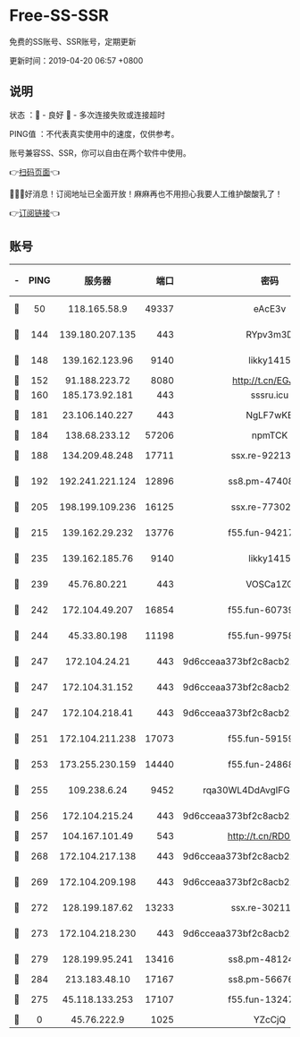 # Free-SS-SSR

免费的SS账号、SSR账号，定期更新

更新时间：2019-04-20 06:57 +0800

## 说明

状态     ：🙂 - 良好 🙁 - 多次连接失败或连接超时

PING值   ：不代表真实使用中的速度，仅供参考。

账号兼容SS、SSR，你可以自由在两个软件中使用。

👉[扫码页面](https://liesauer.github.io/Free-SS-SSR/)👈

🎉🎉🎉好消息！订阅地址已全面开放！麻麻再也不用担心我要人工维护酸酸乳了！

👉[订阅链接](https://www.liesauer.net/yogurt/subscribe?ACCESS_TOKEN=DAYxR3mMaZAsaqUb)👈

## 账号

|-|PING|服务器|端口|密码|加密方式|区域|
|:----:|:----:|:-----:|-----:|:----:|:----:|:----:|
|🙂|50|118.165.58.9|49337|eAcE3v|chacha20-ietf|TW|
|🙂|144|139.180.207.135|443|RYpv3m3D|aes-256-cfb|JP|
|🙂|148|139.162.123.96|9140|likky1415|aes-256-cfb|JP|
|🙂|152|91.188.223.72|8080|http://t.cn/EGJIyrl|rc4-md5|RU|
|🙂|160|185.173.92.181|443|sssru.icu|rc4-md5|RU|
|🙂|181|23.106.140.227|443|NgLF7wKB|aes-256-cfb|US|
|🙂|184|138.68.233.12|57206|npmTCK|rc4-md5|US|
|🙂|188|134.209.48.248|17711|ssx.re-92213329|aes-256-cfb|US|
|🙂|192|192.241.221.124|12896|ss8.pm-47408858|aes-256-cfb|US|
|🙂|205|198.199.109.236|16125|ssx.re-77302888|aes-256-cfb|US|
|🙂|215|139.162.29.232|13776|f55.fun-94217781|aes-256-cfb|SG|
|🙂|235|139.162.185.76|9140|likky1415|aes-256-cfb|DE|
|🙂|239|45.76.80.221|443|VOSCa1ZG|aes-256-cfb|DE|
|🙂|242|172.104.49.207|16854|f55.fun-60739916|aes-256-cfb|SG|
|🙂|244|45.33.80.198|11198|f55.fun-99758041|aes-256-cfb|US|
|🙂|247|172.104.24.21|443|9d6cceaa373bf2c8acb22e60b6a58be6|aes-256-cfb|US|
|🙂|247|172.104.31.152|443|9d6cceaa373bf2c8acb22e60b6a58be6|aes-256-cfb|US|
|🙂|247|172.104.218.41|443|9d6cceaa373bf2c8acb22e60b6a58be6|aes-256-cfb|US|
|🙂|251|172.104.211.238|17073|f55.fun-59159487|aes-256-cfb|US|
|🙂|253|173.255.230.159|14440|f55.fun-24868708|aes-256-cfb|US|
|🙂|255|109.238.6.24|9452|rqa30WL4DdAvgIFG6Fs3znzTa|aes-256-cfb|FR|
|🙂|256|172.104.215.24|443|9d6cceaa373bf2c8acb22e60b6a58be6|aes-256-cfb|US|
|🙂|257|104.167.101.49|543|http://t.cn/RD0D7sx|rc4-md5|CA|
|🙂|268|172.104.217.138|443|9d6cceaa373bf2c8acb22e60b6a58be6|aes-256-cfb|US|
|🙂|269|172.104.209.198|443|9d6cceaa373bf2c8acb22e60b6a58be6|aes-256-cfb|US|
|🙂|272|128.199.187.62|13233|ssx.re-30211440|aes-256-cfb|SG|
|🙂|273|172.104.218.230|443|9d6cceaa373bf2c8acb22e60b6a58be6|aes-256-cfb|US|
|🙂|279|128.199.95.241|13416|ss8.pm-48124298|aes-256-cfb|SG|
|🙂|284|213.183.48.10|17167|ss8.pm-56676515|rc4-md5|RU|
|🙂|275|45.118.133.253|17107|f55.fun-13247213|aes-256-cfb|SG|
|🙁|0|45.76.222.9|1025|YZcCjQ|rc4-md5|JP|
